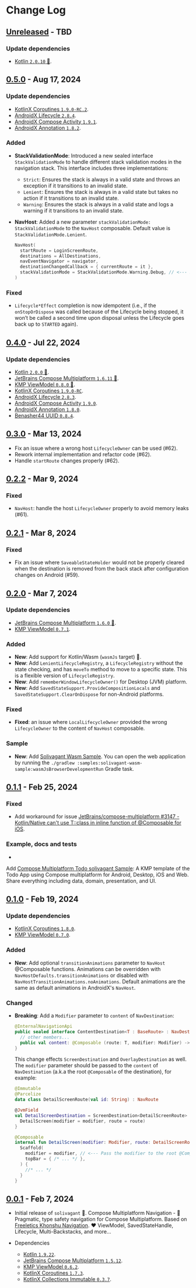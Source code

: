 # Change Log

## [Unreleased] - TBD

### Update dependencies

- [Kotlin `2.0.10` 🎉](https://github.com/JetBrains/kotlin/releases/tag/v2.0.10).

## [0.5.0] - Aug 17, 2024

### Update dependencies

- [KotlinX Coroutines `1.9.0-RC.2`](https://github.com/Kotlin/kotlinx.coroutines/releases/tag/1.9.0-RC.2).
- [AndroidX Lifecycle `2.8.4`](https://developer.android.com/jetpack/androidx/releases/lifecycle#2.8.4).
- [AndroidX Compose Activity `1.9.1`](https://developer.android.com/jetpack/androidx/releases/activity#1.9.1).
- [AndroidX Annotation `1.8.2`](https://developer.android.com/jetpack/androidx/releases/annotation#1.8.2).

### Added

- **StackValidationMode**: Introduced a new sealed interface `StackValidationMode` to handle
  different stack validation modes in the navigation stack. This interface includes three
  implementations:
  - `Strict`: Ensures the stack is always in a valid state and throws an exception if it transitions
    to an invalid state.
  - `Lenient`: Ensures the stack is always in a valid state but takes no action if it transitions to
    an invalid state.
  - `Warning`: Ensures the stack is always in a valid state and logs a warning if it transitions to
    an invalid state.

- **NavHost**: Added a new parameter `stackValidationMode: StackValidationMode` to the `NavHost`
  composable.
  Default value is `StackValidationMode.Lenient`.
  ```kotlin
  NavHost(
    startRoute = LoginScreenRoute,
    destinations = AllDestinations,
    navEventNavigator = navigator,
    destinationChangedCallback = { currentRoute = it },
    stackValidationMode = StackValidationMode.Warning.Debug, // <--- Set the stack validation mode
  )
  ```

### Fixed

- `Lifecycle*Effect` completion is now idempotent (i.e., if the `onStopOrDispose` was called because
  of the Lifecycle being stopped, it won’t be called a second time upon disposal unless the
  Lifecycle goes back up to `STARTED` again).

## [0.4.0] - Jul 22, 2024

### Update dependencies

- [Kotlin `2.0.0` 🎉](https://github.com/JetBrains/kotlin/releases/tag/v2.0.0).
- [JetBrains Compose Multiplatform `1.6.11` 🎉](https://github.com/JetBrains/compose-multiplatform/releases/tag/v1.6.11).
- [KMP ViewModel `0.8.0` 🎉](https://github.com/hoc081098/kmp-viewmodel/releases/tag/0.8.0).
- [KotlinX Coroutines `1.9.0-RC`](https://github.com/Kotlin/kotlinx.coroutines/releases/tag/1.9.0-RC).
- [AndroidX Lifecycle `2.8.3`](https://developer.android.com/jetpack/androidx/releases/lifecycle#2.8.3).
- [AndroidX Compose Activity `1.9.0`](https://developer.android.com/jetpack/androidx/releases/activity#1.9.0).
- [AndroidX Annotation `1.8.0`](https://developer.android.com/jetpack/androidx/releases/annotation#1.8.0).
- [Benasher44 UUID `0.8.4`](https://github.com/benasher44/uuid/releases/tag/0.8.4).

## [0.3.0] - Mar 13, 2024

- Fix an issue where a wrong host `LifecycleOwner` can be used (#62).
- Rework internal implementation and refactor code (#62).
- Handle `startRoute` changes properly (#62).

## [0.2.2] - Mar 9, 2024

### Fixed

- `NavHost`: handle the host `LifecycleOwner` properly to avoid memory leaks (#61).

## [0.2.1] - Mar 8, 2024

### Fixed

- Fix an issue where `SaveableStateHolder` would not be properly cleared when the destination
  is removed from the back stack after configuration changes on Android (#59).

## [0.2.0] - Mar 7, 2024

### Update dependencies

- [JetBrains Compose Multiplatform `1.6.0` 🎉](https://github.com/JetBrains/compose-multiplatform/releases/tag/v1.6.0).
- [KMP ViewModel `0.7.1`](https://github.com/hoc081098/kmp-viewmodel/releases/tag/0.7.1).

### Added

- **New**: Add support for Kotlin/Wasm (`wasmJs` target) 🎉.
- **New**: Add `LenientLifecycleRegistry`, a `LifecycleRegistry` without the state checking,
  and has `moveTo` method to move to a specific state. This is a flexible version
  of `LifecycleRegistry`.
- **New**: Add `rememberWindowLifecycleOwner()` for Desktop (JVM) platform.
- **New**: Add `SavedStateSupport.ProvideCompositionLocals` and `SavedStateSupport.ClearOnDispose`
  for non-Android platforms.

### Fixed

- **Fixed**: an issue where `LocalLifecycleOwner` provided the wrong `LifecycleOwner` to the content
  of `NavHost` composable.

### Sample

- **New**:
  Add [Solivagant Wasm Sample](https://github.com/hoc081098/solivagant/tree/master/samples/solivagant-wasm-sample).
  You can open the web application by running
  the `./gradlew :samples:solivagant-wasm-sample:wasmJsBrowserDevelopmentRun` Gradle task.

## [0.1.1] - Feb 25, 2024

### Fixed

- Add workaround for issue
  [JetBrains/compose-multiplatform #3147 - Kotlin/Native can't use T::class in inline function of @Composable for iOS](https://github.com/JetBrains/compose-multiplatform/issues/3147).

### Example, docs and tests

-

Add [Compose Multiplatform Todo solivagant Sample](https://github.com/hoc081098/Compose-Multiplatform-Todo-solivagant-Sample):
A KMP template of the Todo App using Compose multiplatform for Android, Desktop, iOS and Web.
Share everything including data, domain, presentation, and UI.

## [0.1.0] - Feb 19, 2024

### Update dependencies

- [KotlinX Coroutines `1.8.0`](https://github.com/Kotlin/kotlinx.coroutines/releases/tag/1.8.0).
- [KMP ViewModel `0.7.0`](https://github.com/hoc081098/kmp-viewmodel/releases/tag/0.7.0).

### Added

- **New**: Add optional `transitionAnimations` parameter to `NavHost` @Composable functions.
  Animations can be overridden with `NavHostDefaults.transitionAnimations`
  or disabled with `NavHostTransitionAnimations.noAnimations`.
  Default animations are the same as default animations in AndroidX's `NavHost`.

### Changed

- **Breaking**: Add a `Modifier` parameter to `content` of `NavDestination`:
  ```kotlin
  @InternalNavigationApi
  public sealed interface ContentDestination<T : BaseRoute> : NavDestination {
    // other members...
    public val content: @Composable (route: T, modifier: Modifier) -> Unit
  }
  ```

  This change effects `ScreenDestination` and `OverlayDestination` as well.
  The `modifier` parameter should be passed to the `content` of `NavDestination`
  (a.k.a the root `@Composable` of the destination), for example:
  ```kotlin
  @Immutable
  @Parcelize
  data class DetailScreenRoute(val id: String) : NavRoute

  @JvmField
  val DetailScreenDestination = ScreenDestination<DetailScreenRoute> { route, modifier ->
    DetailScreen(modifier = modifier, route = route)
  }

  @Composable
  internal fun DetailScreen(modifier: Modifier, route: DetailScreenRoute) {
    Scaffold(
      modifier = modifier, // <--- Pass the modifier to the root @Composable
      topBar = { /* ... */ },
    ) {
      //* ... */
    }
  }
  ```

## [0.0.1] - Feb 7, 2024

- Initial release of `solivagant` 🔆.
  Compose Multiplatform Navigation - 🌸 Pragmatic, type safety navigation for Compose Multiplatform.
  Based
  on [Freeletics Khonshu Navigation](https://freeletics.github.io/khonshu/navigation/get-started/).
  ♥️ ViewModel, SavedStateHandle, Lifecycle, Multi-Backstacks, and more...

- Dependencies
  - [Kotlin `1.9.22`](https://github.com/JetBrains/kotlin/releases/tag/v1.9.22).
  - [JetBrains Compose Multiplatform `1.5.12`](https://github.com/JetBrains/compose-multiplatform/releases/tag/v1.5.12).
  - [KMP ViewModel `0.6.2`](https://github.com/hoc081098/kmp-viewmodel/releases/tag/0.6.2).
  - [KotlinX Coroutines `1.7.3`](https://github.com/Kotlin/kotlinx.coroutines/releases/tag/1.7.3).
  - [KotlinX Collections Immutable `0.3.7`](https://github.com/Kotlin/kotlinx.collections.immutable/releases/tag/v0.3.7).

[Unreleased]: https://github.com/hoc081098/solivagant/compare/0.5.0...HEAD

[0.5.0]: https://github.com/hoc081098/solivagant/releases/tag/0.5.0

[0.4.0]: https://github.com/hoc081098/solivagant/releases/tag/0.4.0

[0.3.0]: https://github.com/hoc081098/solivagant/releases/tag/0.3.0

[0.2.2]: https://github.com/hoc081098/solivagant/releases/tag/0.2.2

[0.2.1]: https://github.com/hoc081098/solivagant/releases/tag/0.2.1

[0.2.0]: https://github.com/hoc081098/solivagant/releases/tag/0.2.0

[0.1.1]: https://github.com/hoc081098/solivagant/releases/tag/0.1.1

[0.1.0]: https://github.com/hoc081098/solivagant/releases/tag/0.1.0

[0.0.1]: https://github.com/hoc081098/solivagant/releases/tag/0.0.1
